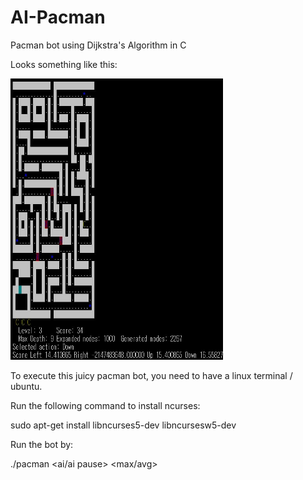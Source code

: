 # AI-Pacman
Pacman bot using Dijkstra's Algorithm in C

Looks something like this:

<img src="images/example1.JPG" alt="alt text" width="340" height="450">


To execute this juicy pacman bot, you need to have a linux terminal / ubuntu.


Run the following command to install ncurses:

sudo apt-get install libncurses5-dev libncursesw5-dev 


Run the bot by:

./pacman <level> <ai/ai pause> <max/avg> <budget>
